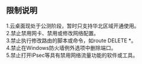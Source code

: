 ## 限制说明
1.云桌面现处于公测阶段，暂时只支持华北区域开通使用。</br>
2.禁止禁用网卡、禁用或修改网络配置。</br>
3.禁止执行修改路由的脚本或命令，如route DELETE *。</br>
4.禁止在Windows防火墙例外选项中删除端口。</br>
5.禁止打开IPsec等具有禁用网络流量功能的软件或工具。
